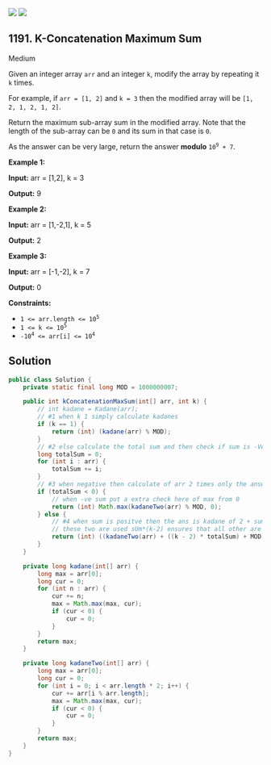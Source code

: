 [![](https://img.shields.io/github/stars/javadev/LeetCode-in-Java?label=Stars&style=flat-square)](https://github.com/javadev/LeetCode-in-Java)
[![](https://img.shields.io/github/forks/javadev/LeetCode-in-Java?label=Fork%20me%20on%20GitHub%20&style=flat-square)](https://github.com/javadev/LeetCode-in-Java/fork)

## 1191\. K-Concatenation Maximum Sum

Medium

Given an integer array `arr` and an integer `k`, modify the array by repeating it `k` times.

For example, if `arr = [1, 2]` and `k = 3` then the modified array will be `[1, 2, 1, 2, 1, 2]`.

Return the maximum sub-array sum in the modified array. Note that the length of the sub-array can be `0` and its sum in that case is `0`.

As the answer can be very large, return the answer **modulo** <code>10<sup>9</sup> + 7</code>.

**Example 1:**

**Input:** arr = [1,2], k = 3

**Output:** 9

**Example 2:**

**Input:** arr = [1,-2,1], k = 5

**Output:** 2

**Example 3:**

**Input:** arr = [-1,-2], k = 7

**Output:** 0

**Constraints:**

*   <code>1 <= arr.length <= 10<sup>5</sup></code>
*   <code>1 <= k <= 10<sup>5</sup></code>
*   <code>-10<sup>4</sup> <= arr[i] <= 10<sup>4</sup></code>

## Solution

```java
public class Solution {
    private static final long MOD = 1000000007;

    public int kConcatenationMaxSum(int[] arr, int k) {
        // int kadane = Kadane(arr);
        // #1 when k 1 simply calculate kadanes
        if (k == 1) {
            return (int) (kadane(arr) % MOD);
        }
        // #2 else calculate the total sum and then check if sum is -Ve or +Ve
        long totalSum = 0;
        for (int i : arr) {
            totalSum += i;
        }
        // #3 when negative then calculate of arr 2 times only the answer is in there only
        if (totalSum < 0) {
            // when -ve sum put a extra check here of max from 0
            return (int) Math.max(kadaneTwo(arr) % MOD, 0);
        } else {
            // #4 when sum is positve then the ans is kadane of 2 + sum * (k-2);
            // these two are used sUm*(k-2) ensures that all other are also included
            return (int) ((kadaneTwo(arr) + ((k - 2) * totalSum) + MOD) % MOD);
        }
    }

    private long kadane(int[] arr) {
        long max = arr[0];
        long cur = 0;
        for (int n : arr) {
            cur += n;
            max = Math.max(max, cur);
            if (cur < 0) {
                cur = 0;
            }
        }
        return max;
    }

    private long kadaneTwo(int[] arr) {
        long max = arr[0];
        long cur = 0;
        for (int i = 0; i < arr.length * 2; i++) {
            cur += arr[i % arr.length];
            max = Math.max(max, cur);
            if (cur < 0) {
                cur = 0;
            }
        }
        return max;
    }
}
```